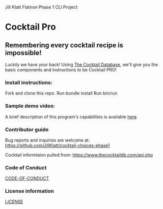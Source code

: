 
Jill Klatt Flatiron Phase 1 CLI Project
# Cocktail Pro

 
## Remembering every cocktail recipe is impossible! 
Luckily we have your back! 
Using [The Cocktail Database](https://www.thecocktaildb.com/api.php), we'll give you the basic components and instructions to be Cocktail PRO!
 
### Install instructions:
Fork and clone this repo.
Run bundle install
Run bin/run

### Sample demo video:
A brief description of this program's capabilities is available [here](https://youtu.be/jFXoouM2N4o).
 
### Contributor guide
Bug reports and inquiries are welcome at: https://github.com/JillKlatt/cocktail-choices-phase1

Cocktail informtaion pulled from: https://www.thecocktaildb.com/api.php

### Code of Conduct
[CODE-OF-CONDUCT](https://github.com/JillKlatt/cocktail-choices-phase1/blob/main/CODE-OF-CONDUCT.md)

### License information
[LICENSE](https://github.com/JillKlatt/cocktail-choices-phase1/blob/main/LICENSE)